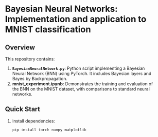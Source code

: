 # Bayesian Neural Networks: Implementation and application to MNIST classification

## Overview
This repository contains:
1. **`BayesianNeuralNetwork.py`**: Python script implementing a Bayesian Neural Network (BNN) using PyTorch. It includes Bayesian layers and Bayes by Backpropagation.
2. **mnist_experiment.ipynb**: Demonstrates the training and evaluation of the BNN on the MNIST dataset, with comparisons to standard neural networks.

## Quick Start
1. Install dependencies:
   ```bash
   pip install torch numpy matplotlib
   

